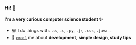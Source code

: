 ### Hi! 👋

#### I'm a very curious computer science student ✨

- 💻 I do things with: `.cs`, `.c`, `.py`, `.js`, `.css`, `.java`...
- 💬 [`email`](mailto:espyy@amicioespyy.eu) me about **development**, **simple design**, **study tips**
